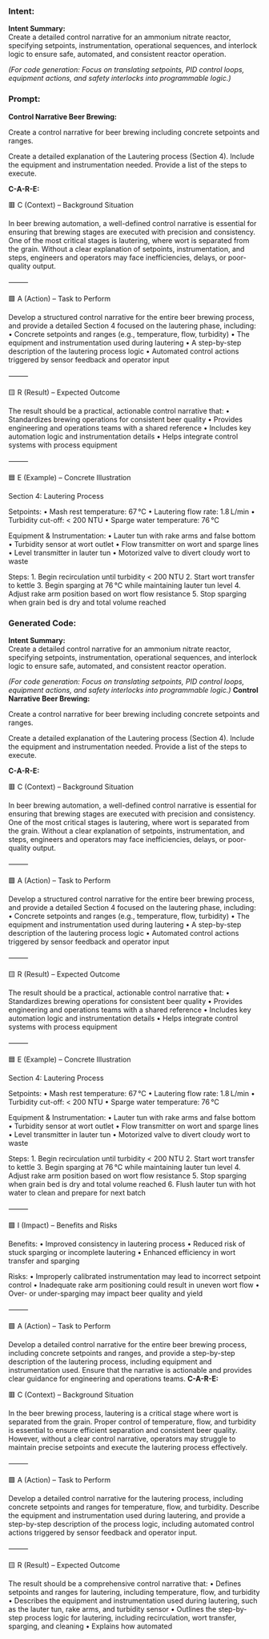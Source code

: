 ### Intent:
**Intent Summary:**  
Create a detailed control narrative for an ammonium nitrate reactor, specifying setpoints, instrumentation, operational sequences, and interlock logic to ensure safe, automated, and consistent reactor operation.  

*(For code generation: Focus on translating setpoints, PID control loops, equipment actions, and safety interlocks into programmable logic.)*

### Prompt:
**Control Narrative Beer Brewing:**

Create a control narrative for beer brewing including concrete setpoints and ranges.

Create a detailed explanation of the Lautering process (Section 4). Include the equipment and instrumentation needed. Provide a list of the steps to execute.

**C-A-R-E:**

🟥 C (Context) – Background Situation

In beer brewing automation, a well-defined control narrative is essential for ensuring that brewing stages are executed with precision and consistency. One of the most critical stages is lautering, where wort is separated from the grain. Without a clear explanation of setpoints, instrumentation, and steps, engineers and operators may face inefficiencies, delays, or poor-quality output.

⸻

🟩 A (Action) – Task to Perform

Develop a structured control narrative for the entire beer brewing process, and provide a detailed Section 4 focused on the lautering phase, including:
	•	Concrete setpoints and ranges (e.g., temperature, flow, turbidity)
	•	The equipment and instrumentation used during lautering
	•	A step-by-step description of the lautering process logic
	•	Automated control actions triggered by sensor feedback and operator input

⸻

🟨 R (Result) – Expected Outcome

The result should be a practical, actionable control narrative that:
	•	Standardizes brewing operations for consistent beer quality
	•	Provides engineering and operations teams with a shared reference
	•	Includes key automation logic and instrumentation details
	•	Helps integrate control systems with process equipment

⸻

🟦 E (Example) – Concrete Illustration

Section 4: Lautering Process

Setpoints:
	•	Mash rest temperature: 67 °C
	•	Lautering flow rate: 1.8 L/min
	•	Turbidity cut-off: < 200 NTU
	•	Sparge water temperature: 76 °C

Equipment & Instrumentation:
	•	Lauter tun with rake arms and false bottom
	•	Turbidity sensor at wort outlet
	•	Flow transmitter on wort and sparge lines
	•	Level transmitter in lauter tun
	•	Motorized valve to divert cloudy wort to waste

Steps:
	1.	Begin recirculation until turbidity < 200 NTU
	2.	Start wort transfer to kettle
	3.	Begin sparging at 76 °C while maintaining lauter tun level
	4.	Adjust rake arm position based on wort flow resistance
	5.	Stop sparging when grain bed is dry and total volume reached

### Generated Code:
**Intent Summary:**  
Create a detailed control narrative for an ammonium nitrate reactor, specifying setpoints, instrumentation, operational sequences, and interlock logic to ensure safe, automated, and consistent reactor operation.  

*(For code generation: Focus on translating setpoints, PID control loops, equipment actions, and safety interlocks into programmable logic.)*
**Control Narrative Beer Brewing:**

Create a control narrative for beer brewing including concrete setpoints and ranges.

Create a detailed explanation of the Lautering process (Section 4). Include the equipment and instrumentation needed. Provide a list of the steps to execute.

**C-A-R-E:**

🟥 C (Context) – Background Situation

In beer brewing automation, a well-defined control narrative is essential for ensuring that brewing stages are executed with precision and consistency. One of the most critical stages is lautering, where wort is separated from the grain. Without a clear explanation of setpoints, instrumentation, and steps, engineers and operators may face inefficiencies, delays, or poor-quality output.

⸻

🟩 A (Action) – Task to Perform

Develop a structured control narrative for the entire beer brewing process, and provide a detailed Section 4 focused on the lautering phase, including:
	•	Concrete setpoints and ranges (e.g., temperature, flow, turbidity)
	•	The equipment and instrumentation used during lautering
	•	A step-by-step description of the lautering process logic
	•	Automated control actions triggered by sensor feedback and operator input

⸻

🟨 R (Result) – Expected Outcome

The result should be a practical, actionable control narrative that:
	•	Standardizes brewing operations for consistent beer quality
	•	Provides engineering and operations teams with a shared reference
	•	Includes key automation logic and instrumentation details
	•	Helps integrate control systems with process equipment

⸻

🟦 E (Example) – Concrete Illustration

Section 4: Lautering Process

Setpoints:
	•	Mash rest temperature: 67 °C
	•	Lautering flow rate: 1.8 L/min
	•	Turbidity cut-off: < 200 NTU
	•	Sparge water temperature: 76 °C

Equipment & Instrumentation:
	•	Lauter tun with rake arms and false bottom
	•	Turbidity sensor at wort outlet
	•	Flow transmitter on wort and sparge lines
	•	Level transmitter in lauter tun
	•	Motorized valve to divert cloudy wort to waste

Steps:
	1.	Begin recirculation until turbidity < 200 NTU
	2.	Start wort transfer to kettle
	3.	Begin sparging at 76 °C while maintaining lauter tun level
	4.	Adjust rake arm position based on wort flow resistance
	5.	Stop sparging when grain bed is dry and total volume reached
	6.	Flush lauter tun with hot water to clean and prepare for next batch

⸻

🟩 I (Impact) – Benefits and Risks

Benefits:
	•	Improved consistency in lautering process
	•	Reduced risk of stuck sparging or incomplete lautering
	•	Enhanced efficiency in wort transfer and sparging

Risks:
	•	Improperly calibrated instrumentation may lead to incorrect setpoint control
	•	Inadequate rake arm positioning could result in uneven wort flow
	•	Over- or under-sparging may impact beer quality and yield

⸻

🟩 A (Action) – Task to Perform

Develop a detailed control narrative for the entire beer brewing process, including concrete setpoints and ranges, and provide a step-by-step description of the lautering process, including equipment and instrumentation used. Ensure that the narrative is actionable and provides clear guidance for engineering and operations teams.
**C-A-R-E:**

🟥 C (Context) – Background Situation

In the beer brewing process, lautering is a critical stage where wort is separated from the grain. Proper control of temperature, flow, and turbidity is essential to ensure efficient separation and consistent beer quality. However, without a clear control narrative, operators may struggle to maintain precise setpoints and execute the lautering process effectively.

⸻

🟩 A (Action) – Task to Perform

Develop a detailed control narrative for the lautering process, including concrete setpoints and ranges for temperature, flow, and turbidity. Describe the equipment and instrumentation used during lautering, and provide a step-by-step description of the process logic, including automated control actions triggered by sensor feedback and operator input.

⸻

🟨 R (Result) – Expected Outcome

The result should be a comprehensive control narrative that:
	•	Defines setpoints and ranges for lautering, including temperature, flow, and turbidity
	•	Describes the equipment and instrumentation used during lautering, such as the lauter tun, rake arms, and turbidity sensor
	•	Outlines the step-by-step process logic for lautering, including recirculation, wort transfer, sparging, and cleaning
	•	Explains how automated
